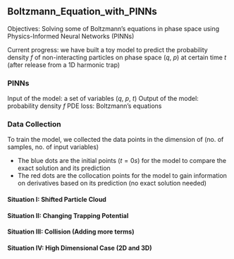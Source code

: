 ## Boltzmann_Equation_with_PINNs

Objectives: Solving some of Boltzmann’s equations in phase space using Physics-Informed Neural Networks (PINNs)

Current progress: we have built a toy model to predict the probability density $f$ of non-interacting particles on phase space ($q$, $p$) at certain time $t$ (after release from a 1D harmonic trap)

### PINNs

Input of the model: a set of variables ($q$, $p$, $t$)
Output of the model: probability density $f$
PDE loss: Boltzmann’s equations

### Data Collection

To train the model, we collected the data points in the dimension of (no. of samples, no. of input variables)
* The blue dots are the initial points ($t = 0s$) for the model to compare the exact solution and its prediction
* The red dots are the collocation points for the model to gain information on derivatives based on its prediction (no exact solution needed)

#### Situation I: Shifted Particle Cloud

#### Situation II: Changing Trapping Potential

#### Situation III: Collision (Adding more terms)

#### Situation IV: High Dimensional Case (2D and 3D)


